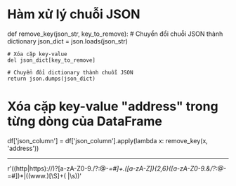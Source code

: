 # Hàm xử lý chuỗi JSON
def remove_key(json_str, key_to_remove):
    # Chuyển đổi chuỗi JSON thành dictionary
    json_dict = json.loads(json_str)
    
    # Xóa cặp key-value
    del json_dict[key_to_remove]
    
    # Chuyển đổi dictionary thành chuỗi JSON
    return json.dumps(json_dict)

# Xóa cặp key-value "address" trong từng dòng của DataFrame
df['json_column'] = df['json_column'].apply(lambda x: remove_key(x, 'address'))

-----------------------
r'((http|https)\:\/\/)?[a-zA-Z0-9\.\/\?\:@\-_=#]+\.([a-zA-Z]){2,6}([a-zA-Z0-9\.\&\/\?\:@\-_=#])*|((www\.)[\S]+( |\s))'

